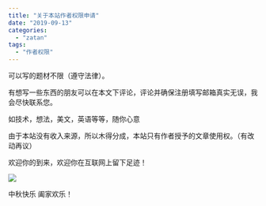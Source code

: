 ```yaml
---
title: "关于本站作者权限申请"
date: "2019-09-13"
categories: 
  - "zatan"
tags: 
  - "作者权限"
---
```


可以写的题材不限（遵守法律）。

有想写一些东西的朋友可以在本文下评论，评论并确保注册填写邮箱真实无误，我会尽快联系您。

如技术，想法，美文，英语等等，随你心意

由于本站没有收入来源，所以木得分成，本站只有作者授予的文章使用权。（有改动再议）

欢迎你的到来，欢迎你在互联网上留下足迹！

![](images/277f27e6e54e9e2a.jpg)

中秋快乐 阖家欢乐！
